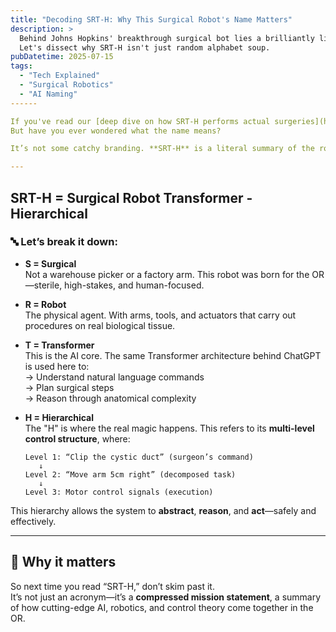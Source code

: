 ```yaml
---
title: "Decoding SRT-H: Why This Surgical Robot's Name Matters"
description: >
  Behind Johns Hopkins' breakthrough surgical bot lies a brilliantly literal naming convention.
  Let's dissect why SRT-H isn't just random alphabet soup.
pubDatetime: 2025-07-15
tags:
  - "Tech Explained"
  - "Surgical Robotics"
  - "AI Naming"
------

If you've read our [deep dive on how SRT-H performs actual surgeries](https://www.milkor.dev/posts/surgical-robot), you’ve seen it cut, stitch, and decide—almost like a human surgeon.  
But have you ever wondered what the name means?

It’s not some catchy branding. **SRT-H** is a literal summary of the robot’s core technologies.

---
```


## SRT-H = Surgical Robot Transformer - Hierarchical

### 🔤 Let’s break it down:

- **S = Surgical**  
  Not a warehouse picker or a factory arm. This robot was born for the OR—sterile, high-stakes, and human-focused.

- **R = Robot**  
  The physical agent. With arms, tools, and actuators that carry out procedures on real biological tissue.

- **T = Transformer**  
  This is the AI core. The same Transformer architecture behind ChatGPT is used here to:  
  → Understand natural language commands  
  → Plan surgical steps  
  → Reason through anatomical complexity  

- **H = Hierarchical**  
  The "H" is where the real magic happens. This refers to its **multi-level control structure**, where:
  ```plaintext
  Level 1: “Clip the cystic duct” (surgeon’s command)  
     ↓  
  Level 2: “Move arm 5cm right” (decomposed task)  
     ↓  
  Level 3: Motor control signals (execution)
  ```

This hierarchy allows the system to **abstract**, **reason**, and **act**—safely and effectively.

---

## 📌 Why it matters

So next time you read “SRT-H,” don’t skim past it.  
It’s not just an acronym—it’s a **compressed mission statement**, a summary of how cutting-edge AI, robotics, and control theory come together in the OR.
